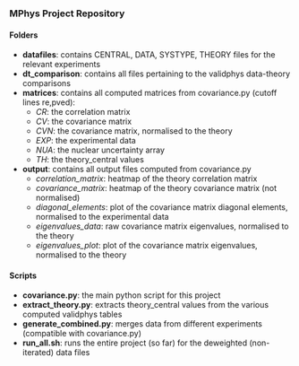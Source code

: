 ### MPhys Project Repository
#### Folders
- **datafiles**: contains CENTRAL, DATA, SYSTYPE, THEORY files for the relevant experiments
- **dt_comparison**: contains all files pertaining to the validphys data-theory comparisons
- **matrices**: contains all computed matrices from covariance.py (cutoff lines re,pved):
    - *CR*: the correlation matrix
    - *CV*: the covariance matrix
    - *CVN*: the covariance matrix, normalised to the theory
    - *EXP*: the experimental data
    - *NUA*: the nuclear uncertainty array
    - *TH*: the theory_central values
- **output**: contains all output files computed from covariance.py
    - *correlation_matrix*: heatmap of the theory correlation matrix
    - *covariance_matrix*: heatmap of the theory covariance matrix (not normalised)
    - *diagonal_elements*: plot of the covariance matrix diagonal elements, normalised to the experimental data
    - *eigenvalues_data*: raw covariance matrix eigenvalues, normalised to the theory
    - *eigenvalues_plot*: plot of the covariance matrix eigenvalues, normalised to the theory

#### Scripts
- **covariance.py**: the main python script for this project
- **extract_theory.py**: extracts theory_central values from the various computed validphys tables
- **generate_combined.py**: merges data from different experiments (compatible with covariance.py)
- **run_all.sh**: runs the entire project (so far) for the deweighted (non-iterated) data files
